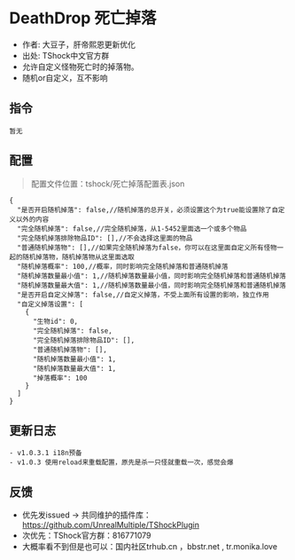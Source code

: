 # DeathDrop 死亡掉落

- 作者: 大豆子，肝帝熙恩更新优化
- 出处: TShock中文官方群
- 允许自定义怪物死亡时的掉落物。
- 随机or自定义，互不影响

## 指令

```
暂无
```

## 配置

> 配置文件位置：tshock/死亡掉落配置表.json

```json5
{
  "是否开启随机掉落": false,//随机掉落的总开关，必须设置这个为true能设置除了自定义以外的内容
  "完全随机掉落": false,//完全随机掉落，从1-5452里面选一个或多个物品
  "完全随机掉落排除物品ID": [],//不会选择这里面的物品
  "普通随机掉落物": [],//如果完全随机掉落为false，你可以在这里面自定义所有怪物一起的随机掉落物，随机掉落物从这里面选取
  "随机掉落概率": 100,//概率，同时影响完全随机掉落和普通随机掉落
  "随机掉落数量最小值": 1,//随机掉落数量最小值，同时影响完全随机掉落和普通随机掉落
  "随机掉落数量最大值": 1,//随机掉落数量最小值，同时影响完全随机掉落和普通随机掉落
  "是否开启自定义掉落": false,//自定义掉落，不受上面所有设置的影响，独立作用
  "自定义掉落设置": [
    {
      "生物id": 0,
      "完全随机掉落": false,
      "完全随机掉落排除物品ID": [],
      "普通随机掉落物": [],
      "随机掉落数量最小值": 1,
      "随机掉落数量最大值": 1,
      "掉落概率": 100
    }
  ]
}
```

## 更新日志

```
- v1.0.3.1 i18n预备
- v1.0.3 使用reload来重载配置，原先是杀一只怪就重载一次，感觉会爆
```

## 反馈

- 优先发issued -> 共同维护的插件库：https://github.com/UnrealMultiple/TShockPlugin
- 次优先：TShock官方群：816771079
- 大概率看不到但是也可以：国内社区trhub.cn ，bbstr.net , tr.monika.love
